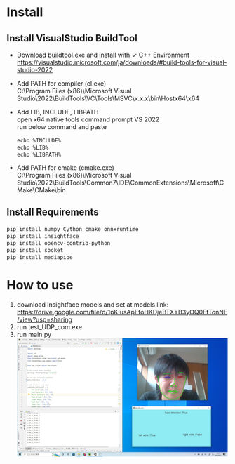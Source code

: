 # Install 
## Install VisualStudio BuildTool
* Download buildtool.exe and install with ✓ C++ Environment  
https://visualstudio.microsoft.com/ja/downloads/#build-tools-for-visual-studio-2022

* Add PATH for compiler (cl.exe)  
C:\Program Files (x86)\Microsoft Visual Studio\2022\BuildTools\VC\Tools\MSVC\x.x.x\bin\Hostx64\x64

* Add LIB, INCLUDE, LIBPATH  
open x64 native tools command prompt VS 2022  
run below command and paste  
    ```
    echo %INCLUDE%  
    echo %LIB%  
    echo %LIBPATH%  
    ```

* Add PATH for cmake (cmake.exe)  
C:\Program Files (x86)\Microsoft Visual Studio\2022\BuildTools\Common7\IDE\CommonExtensions\Microsoft\CMake\CMake\bin

## Install Requirements
```commandline
pip install numpy Cython cmake onnxruntime
pip install insightface
pip install opencv-contrib-python
pip install socket
pip install mediapipe
```

# How to use
1. download insightface models and set at models
    link: https://drive.google.com/file/d/1pKIusApEfoHKDjeBTXYB3yOQ0EtTonNE/view?usp=sharing
2. run test_UDP_com.exe
3. run main.py
![img.png](readme/img.png)